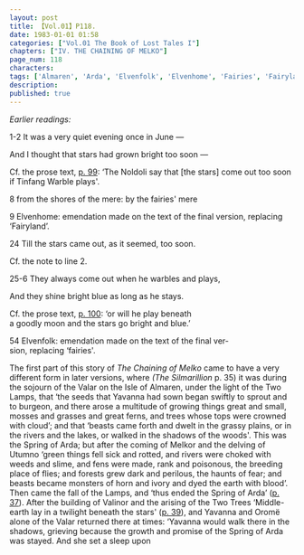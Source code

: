 ```yaml
---
layout: post
title: 【Vol.01】P118.
date: 1983-01-01 01:58
categories: ["Vol.01 The Book of Lost Tales I"]
chapters: ["IV. THE CHAINING OF MELKO"]
page_num: 118
characters: 
tags: ['Almaren', 'Arda', 'Elvenfolk', 'Elvenhome', 'Fairies', 'Fairyland', 'Lamps, The', 'Melkor', 'Middle-earth']
description: 
published: true
---
```


<I>Earlier readings:</I>

1-2  It was a very quiet evening once in June —

And I thought that stars had grown bright too soon —

Cf. the prose text, [p. 99]({{site.baseurl}}/vol01-p99): ‘The Noldoli say that [the stars] come out too soon if Tinfang Warble plays'.

8 from the shores of the mere: by the fairies' mere

9 Elvenhome: emendation made on the text of the final version, replacing ‘Fairyland’.

24 Till the stars came out, as it seemed, too soon.

Cf. the note to line 2.

25-6 They always come out when he warbles and plays,

And they shine bright blue as long as he stays.

Cf. the prose text, [p. 100]({{site.baseurl}}/vol01-p100): ‘or will he play beneath<BR>a goodly moon and the stars go bright and blue.’

54 Elvenfolk: emendation made on the text of the final ver- <BR>sion, replacing ‘fairies'.

The first part of this story of <I>The Chaining of Melko</I> came to have a very different form in later versions, where <I>(The Silmarillion</I> p. 35) it was during the sojourn of the Valar on the Isle of Almaren, under the light of the Two Lamps, that ‘the seeds that Yavanna had sown began swiftly to sprout and to burgeon, and there arose a multitude of growing things great and small, mosses and grasses and great ferns, and trees whose tops were crowned with cloud’; and that ‘beasts came forth and dwelt in the grassy plains, or in the rivers and the lakes, or walked in the shadows of the woods'. This was the Spring of Arda; but after the coming of Melkor and the delving of Utumno ‘green things fell sick and rotted, and rivers were choked with weeds and slime, and fens were made, rank and poisonous, the breeding place of flies; and forests grew dark and perilous, the haunts of fear; and beasts became monsters of horn and ivory and dyed the earth with blood’. Then came the fall of the Lamps, and ‘thus ended the Spring of Arda’ ([p. 37]({{site.baseurl}}/vol01-p37)). After the building of Valinor and the arising of the Two Trees ‘Middle-earth lay in a twilight beneath the stars' ([p. 39]({{site.baseurl}}/vol01-p39)), and Yavanna and Oromë alone of the Valar returned there at times: ‘Yavanna would walk there in the shadows, grieving because the growth and promise of the Spring of Arda was stayed. And she set a sleep upon

